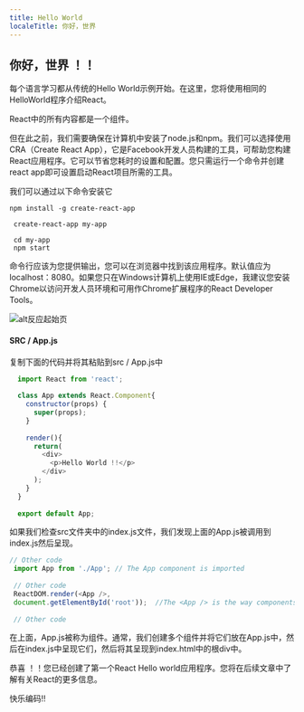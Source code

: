 ---
title: Hello World
localeTitle: 你好，世界
---## 你好，世界 ！！

每个语言学习都从传统的Hello World示例开始。在这里，您将使用相同的HelloWorld程序介绍React。

React中的所有内容都是一个组件。

但在此之前，我们需要确保在计算机中安装了node.js和npm。我们可以选择使用CRA（Create React App），它是Facebook开发人员构建的工具，可帮助您构建React应用程序。它可以节省您耗时的设置和配置。您只需运行一个命令并创建react app即可设置启动React项目所需的工具。

我们可以通过以下命令安装它
```
npm install -g create-react-app 
 
 create-react-app my-app 
 
 cd my-app 
 npm start 
```

命令行应该为您提供输出，您可以在浏览器中找到该应用程序。默认值应为localhost：8080。如果您只在Windows计算机上使用IE或Edge，我建议您安装Chrome以访问开发人员环境和可用作Chrome扩展程序的React Developer Tools。

![alt反应起始页](https://cdn-images-1.medium.com/max/800/1*Qcry5pCXIy2KeNRsq3w7Bg.png)

#### SRC / App.js

复制下面的代码并将其粘贴到src / App.js中

```javascript
  import React from 'react'; 
 
  class App extends React.Component{ 
    constructor(props) { 
      super(props); 
    } 
 
    render(){ 
      return( 
        <div> 
          <p>Hello World !!</p> 
        </div> 
      ); 
    } 
  } 
 
  export default App; 
```

如果我们检查src文件夹中的index.js文件，我们发现上面的App.js被调用到index.js然后呈现。

```javascript
// Other code 
 import App from './App'; // The App component is imported 
 
 // Other code 
 ReactDOM.render(<App />, 
 document.getElementById('root'));  //The <App /> is the way components are called in react after importing them 
 
 // Other code 
```

在上面，App.js被称为组件。通常，我们创建多个组件并将它们放在App.js中，然后在index.js中呈现它们，然后将其呈现到index.html中的根div中。

恭喜 ！！您已经创建了第一个React Hello world应用程序。您将在后续文章中了解有关React的更多信息。

快乐编码!!